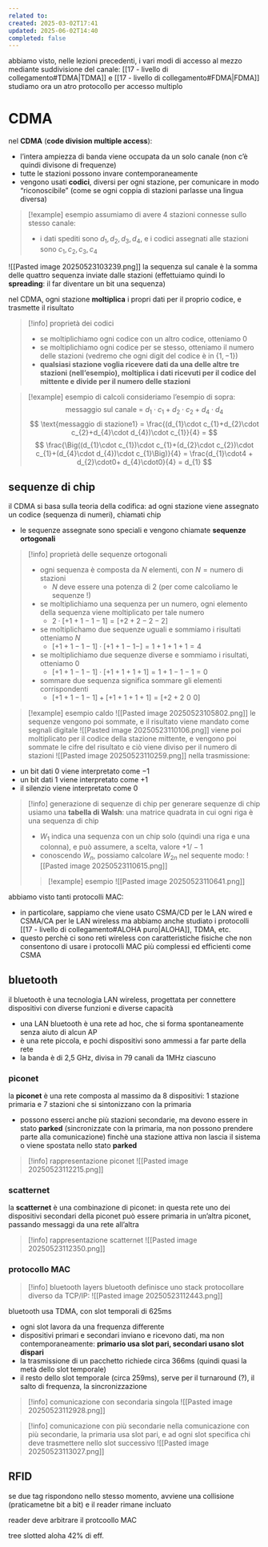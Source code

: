 ```yaml
---
related to: 
created: 2025-03-02T17:41
updated: 2025-06-02T14:40
completed: false
---
```

abbiamo visto, nelle lezioni precedenti, i vari modi di accesso al mezzo mediante suddivisione del canale: [[17 - livello di collegamento#TDMA|TDMA]] e [[17 - livello di collegamento#FDMA|FDMA]]
studiamo ora un atro protocollo per accesso multiplo
# CDMA
nel **CDMA** (**code division multiple access**):
- l’intera ampiezza di banda viene occupata da un solo canale (non c’è quindi divisone di frequenze)
- tutte le stazioni possono invare contemporaneamente 
- vengono usati **codici**, diversi per ogni stazione, per comunicare in modo “riconoscibile” (come se ogni coppia di stazioni parlasse una lingua diversa)
>[!example] esempio
>assumiamo di avere 4 stazioni connesse sullo stesso canale:
>- i dati spediti sono $d_{1},d_{2},d_{3},d_{4}$, e i codici assegnati alle stazioni sono $c_{1},c_{2},c_{3},c_4$
>
![[Pasted image 20250523103239.png]]
la sequenza sul canale è la somma delle quattro sequenza inviate dalle stazioni (effettuiamo quindi lo **spreading**: il far diventare un bit una sequenza)

nel CDMA, ogni stazione **moltiplica** i propri dati per il proprio codice, e trasmette il risultato
>[!info] proprietà dei codici
>- se moltiplichiamo ogni codice con un altro codice, otteniamo 0
>- se moltiplichiamo ogni codice per se stesso, otteniamo il numero delle stazioni (vedremo che ogni digit del codice è in $\{ 1,-1\}$)
>- **qualsiasi stazione voglia ricevere dati da una delle altre tre stazioni (nell’esempio), moltiplica i dati ricevuti per il codice del mittente e divide per il numero delle stazioni**

>[!example] esempio di calcoli
consideriamo l’esempio di sopra:
>$$
\text{messaggio sul canale = }d_{1}\cdot c_{1}+d_{2}\cdot c_{2}+d_{4}\cdot d_{4}
>$$
>$$
\text{messaggio di stazione1} = \frac{(d_{1}\cdot c_{1}+d_{2}\cdot c_{2}+d_{4}\cdot d_{4})\cdot c_{1}}{4} =
>$$
>$$
\frac{\Big((d_{1}\cdot c_{1})\cdot c_{1}+(d_{2}\cdot c_{2})\cdot c_{1}+(d_{4}\cdot d_{4})\cdot c_{1}\Big)}{4} = \frac{d_{1}\cdot4 + d_{2}\cdot0+ d_{4}\cdot0}{4} = d_{1}
>$$

## sequenze di chip
il CDMA si basa sulla teoria della codifica: ad ogni stazione viene assegnato un codice (sequenza di numeri), chiamati chip
- le sequenze assegnate sono speciali e vengono chiamate **sequenze ortogonali**
>[!info] proprietà delle sequenze ortogonali
> - ogni sequenza è composta da $N$ elementi, con $N= \text{numero di stazioni}$ 
> 	- $N$ deve essere una potenza di 2 (per come calcoliamo le sequenze !)
> - se moltiplichiamo una sequenza per un numero, ogni elemento della sequenza viene moltiplicato per tale numero
> 	- $2\cdot[+1+1-1-1]= [+2+2-2-2]$
> - se moltiplichamo due sequenze uguali e sommiamo i risultati otteniamo $N$
> 	- $[+1+1-1-1]\cdot[+1+1-1-]=1+1+1+1=4$
>- se moltiplichiamo due sequenze diverse e sommiamo i risultati, otteniamo 0
>	- $[+1+1-1-1] \cdot[+1+1+1+1] = 1+1-1-1 = 0$
> - sommare due sequenza significa sommare gli elementi corrispondenti
>	- $[+1+1-1-1]+[+1+1+1+1]=[+2+2\,\,0\,\,0]$

>[!example] esempio caldo
![[Pasted image 20250523105802.png]]
le sequenze vengono poi sommate, e il risultato viene mandato come segnali digitale
![[Pasted image 20250523110106.png]]
viene poi moltiplicato per il codice della stazione mittente, e vengono poi sommate le cifre del risultato e ciò viene diviso per il numero di stazioni
![[Pasted image 20250523110259.png]]
nella trasmissione:
- un bit dati 0 viene interpretato come $-1$
- un bit dati 1 viene interpretato come $+1$
- il silenzio viene interpretato come $0$
>[!info] generazione di sequenze di chip
per generare sequenze di chip usiamo una **tabella di Walsh**: una matrice quadrata in cui ogni riga è una sequenza di chip
> - $W_{1}$ indica una sequenza con un chip solo (quindi una riga e una colonna), e può assumere, a scelta, valore $+1 / -1$
>- conoscendo $W_{n}$, possiamo calcolare $W_{2n}$ nel sequente modo:
![[Pasted image 20250523110615.png]]
>
>>[!example] esempio
>![[Pasted image 20250523110641.png]]

abbiamo visto tanti protocolli MAC:
- in particolare, sappiamo che viene usato CSMA/CD per le LAN wired e CSMA/CA per le LAN wireless
ma abbiamo anche studiato i protocolli [[17 - livello di collegamento#ALOHA puro|ALOHA]], TDMA, etc.
- questo perchè ci sono reti wireless con caratteristiche fisiche che non consentono di usare i protocolli MAC più complessi ed efficienti come CSMA
## bluetooth
il bluetooth è una tecnologia LAN wireless, progettata per connettere dispositivi con diverse funzioni e diverse capacità
- una LAN bluetooth è una rete ad hoc, che si forma spontaneamente senza aiuto di alcun AP
- è una rete piccola, e pochi dispositivi sono ammessi a far parte della rete
- la banda è di 2,5 GHz, divisa in 79 canali da 1MHz ciascuno
### piconet
la **piconet** è una rete composta al massimo da 8 dispositivi: 1 stazione primaria e 7 stazioni che si sintonizzano con la primaria
- possono esserci anche più stazioni secondarie, ma devono essere in stato **parked** (sincronizzate con la primaria, ma non possono prendere parte alla comunicazione) finchè una stazione attiva non lascia il sistema o viene spostata nello stato **parked**
>[!info] rappresentazione piconet
![[Pasted image 20250523112215.png]]
### scatternet
la **scatternet** è una combinazione di piconet: in questa rete uno dei dispositivi secondari della piconet può essere primaria in un’altra piconet, passando messaggi da una rete all’altra
>[!info] rappresentazione scatternet
![[Pasted image 20250523112350.png]]

### protocollo MAC
>[!info] bluetooth layers
bluetooth definisce uno stack protocollare diverso da TCP/IP:
![[Pasted image 20250523112443.png]]

bluetooth usa TDMA, con slot temporali di 625ms
- ogni slot lavora da una frequenza differente
- dispositivi primari e secondari inviano e ricevono dati, ma non contemporaneamente: **primario usa slot pari, secondari usano slot dispari**
- la trasmissione di un pacchetto richiede circa 366ms (quindi quasi la metà dello slot temporale)
- il resto dello slot temporale (circa 259ms), serve per il turnaround (?), il salto di frequenza, la sincronizzazione
>[!info] comunicazione con secondaria singola
![[Pasted image 20250523112928.png]]

>[!info] comunicazione con più secondarie
nella comunicazione con più secondarie, la primaria usa slot pari, e ad ogni slot specifica chi deve trasmettere nello slot successivo
![[Pasted image 20250523113027.png]]

## RFID

se due tag rispondono nello stesso momento, avviene una collisione (praticametne bit a bit) e il reader rimane incluato


reader deve arbitrare il protcoollo MAC


tree slotted aloha 42% di eff.